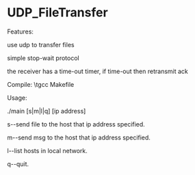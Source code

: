 UDP_FileTransfer
================
Features:

  use udp to transfer files 
  
  simple stop-wait protocol
  
  the receiver has a time-out timer, if time-out then retransmit ack 


Compile:
  \tgcc Makefile
  
Usage:

  ./main [s|m|l|q] [ip address]
  
  s--send file to the host that ip address specified.
  
  m--send msg to the host that ip address specified.
  
  l--list hosts in local network.
  
  q--quit.
  

